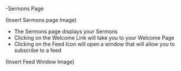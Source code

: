 -Sermons Page

(Insert Sermons page Image)

   * The Sermons page displays your Sermons
   * Clicking on the Welcome Link will take you to your Welcome Page
   * Clicking on the Feed Icon will open a window that will allow you to subscribe to a feed

(Insert Feed Window Image)